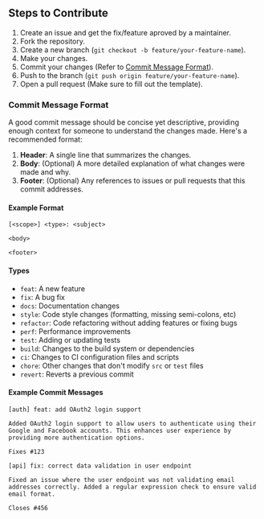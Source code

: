 ## Steps to Contribute

1. Create an issue and get the fix/feature aproved by a maintainer.
2. Fork the repository.
3. Create a new branch (`git checkout -b feature/your-feature-name`).
4. Make your changes.
5. Commit your changes (Refer to [Commit Message Format](#commit-message-format)).
6. Push to the branch (`git push origin feature/your-feature-name`).
7. Open a pull request (Make sure to fill out the template).

### Commit Message Format

A good commit message should be concise yet descriptive, providing enough context for someone to understand the changes made. Here's a recommended format:

1. **Header**: A single line that summarizes the changes.
2. **Body**: (Optional) A more detailed explanation of what changes were made and why.
3. **Footer**: (Optional) Any references to issues or pull requests that this commit addresses.

#### Example Format

```
[<scope>] <type>: <subject>

<body>

<footer>
```

#### Types
- `feat`: A new feature
- `fix`: A bug fix
- `docs`: Documentation changes
- `style`: Code style changes (formatting, missing semi-colons, etc)
- `refactor`: Code refactoring without adding features or fixing bugs
- `perf`: Performance improvements
- `test`: Adding or updating tests
- `build`: Changes to the build system or dependencies
- `ci`: Changes to CI configuration files and scripts
- `chore`: Other changes that don't modify `src` or `test` files
- `revert`: Reverts a previous commit

#### Example Commit Messages

```
[auth] feat: add OAuth2 login support

Added OAuth2 login support to allow users to authenticate using their Google and Facebook accounts. This enhances user experience by providing more authentication options.

Fixes #123
```

```
[api] fix: correct data validation in user endpoint

Fixed an issue where the user endpoint was not validating email addresses correctly. Added a regular expression check to ensure valid email format.

Closes #456
```